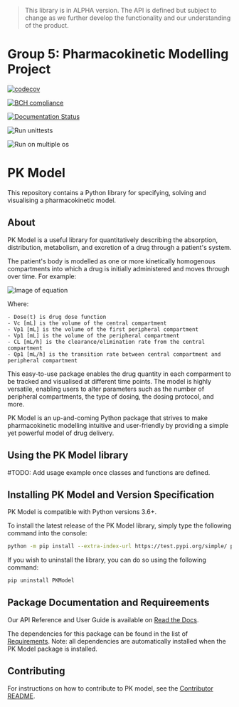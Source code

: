 > This library is in ALPHA version. The API is defined but subject to change as we further develop the functionality and our understanding of the product.

# Group 5: Pharmacokinetic Modelling Project

[![codecov](https://codecov.io/gh/smf541/PK-Group5/branch/master/graph/badge.svg)](https://codecov.io/gh/smf541/PK-Group5)

[![BCH compliance](https://bettercodehub.com/edge/badge/smf541/PK-Group5?branch=master)](https://bettercodehub.com/)

[![Documentation Status](https://readthedocs.org/projects/pk-model/badge/?version=latest)](https://pk-model.readthedocs.io/en/latest/?badge=latest)

![Run unittests](https://github.com/smf541/PK-Group5/workflows/Run%20unittests/badge.svg)

![Run on multiple os](https://github.com/smf541/PK-Group5/workflows/Run%20on%20multiple%20os/badge.svg)

# PK Model

This repository contains a Python library for specifying, solving and visualising a pharmacokinetic model. 

## About 

PK Model is a useful library for quantitatively describing the absorption, distribution, metabolism, and excretion of a drug through a patient's system. 

The patient's body is modelled as one or more kinetically homogenous compartments into which a drug is initially administered and moves through over time. For example:

![Image of equation](https://latex.codecogs.com/gif.latex?\frac{\mathrm{d}&space;q_{c}}{\mathrm{d}&space;t}=&space;Dose\left&space;(&space;t&space;\right&space;)-&space;\frac{q^{_{c}}}{V_{c}}CL&space;-&space;Q_{p1}\left&space;(&space;\frac{q_{c}}{V_{c}}&space;-&space;\frac{q_{p1}}{V_{p1}}\right&space;))

Where:

    - Dose(t) is drug dose function
    - Vc [mL] is the volume of the central compartment
    - Vp1 [mL] is the volume of the first peripheral compartment
    - Vp1 [mL] is the volume of the peripheral compartment 
    - CL [mL/h] is the clearance/elimination rate from the central      compartment
    - Qp1 [mL/h] is the transition rate between central compartment and peripheral compartment 

This easy-to-use package enables the drug quantity in each comparment to be tracked and visualised at different time points. The model is highly versatile, enabling users to alter parameters such as the number of peripheral compartments, the type of dosing, the dosing protocol, and more.

PK Model is an up-and-coming Python package that strives to make pharmacokinetic modelling intuitive and user-friendly by providing a simple yet powerful model of drug delivery. 


## Using the PK Model library


#TODO: Add usage example once classes and functions are defined.


## Installing PK Model and Version Specification

PK Model is compatible with Python versions 3.6+. 

To install the latest release of the PK Model library, simply type the following command into the console:

```bash
python -m pip install --extra-index-url https://test.pypi.org/simple/ pkmodel
```

If you wish to uninstall the library, you can do so using the following command:

```bash
pip uninstall PKModel
```

## Package Documentation and Requireements

Our API Reference and User Guide is available on [Read the Docs](https://pk-model.readthedocs.io/en/latest/ "PK Model Documentation").

The dependencies for this package can be found in the list of [Requirements](https://github.com/smf541/PK-Group5/blob/master/requirements.txt). Note: all dependencies are automatically installed when the PK Model package is installed. 

## Contributing 

For instructions on how to contribute to PK model, see the [Contributor README](https://github.com/smf541/PK-Group5/blob/master/docs/contributor_README.md).



